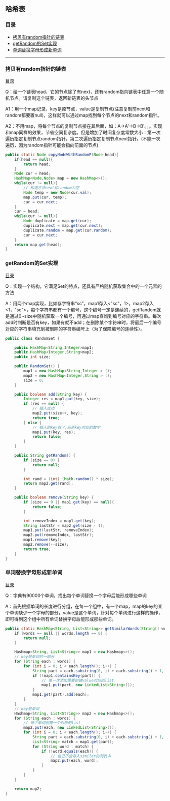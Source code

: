 ## 哈希表

### 目录

* [拷贝有random指针的链表](#拷贝有random指针的链表)
* [getRandom的Set实现](#getRandom的Set实现)
* [单词替换字母形成新单词](#单词替换字母形成新单词)



----

### 拷贝有random指针的链表

[目录](#目录)

Q：给一个链表head，它的节点除了有next，还有random指向链表中任意一个随机节点。请复制这个链表，返回新链表的头节点

A1：用一个map记录，key是原节点，value是复制节点(注意复制前next和random都要置null)，这样就可以通过map找到每个节点的next和random指针。

A2：不用map，将每个节点的复制节点接在其后面，如：A->A'->B->B'。。。实现和map同样的效果，节省空间复杂度。但是增加了时间复杂度常数大小：第一次遍历指定复制节点random指针，第二次遍历指定复制节点next指针。(不能一次遍历，因为random指针可能会指向前面的节点)

```java
public static Node copyNodeWithRandomP(Node head){
    if(head == null){
        return head;
    }
    Node cur = head;
    HashMap<Node,Node> map = new HashMap<>();
    while(cur != null){
        // 构造方法next和random为空
        Node temp = new Node(cur.val); 
        map.put(cur, temp);
        cur = cur.next;
    }
    cur = head;
    while(cur != null){
        Node duplicate = map.get(cur);
        duplicate.next = map.get(cur.next);
        duplicate.random = map.get(cur.random);
        cur = cur.next;
    }
    return map.get(head);
}
```



### getRandom的Set实现

[目录](#目录)

Q：实现一个结构，它满足Set的特点，还具有严格随机获取集合中的一个元素的方法

A：用两个map实现，比如存字符串“sc”，map1存入<"sc"，1>，map2存入<1，"sc">，每个字符串都有一个编号，这个编号一定是连续的，getRandom就是通过0~size中随机获取一个编号，再通过map查询到编号对应的字符串。每次add时判断是否有key，如果有就不add；在删除某个字符串时，将最后一个编号对应的字符串填充到被删除的字符串编号上（为了保障编号的连续性）。

```java
public class RandomSet {

    public HashMap<String,Integer>map1;
    public HashMap<Integer,String>map2;
    public int size;

    public RandomSet() {
        map1 = new HashMap<String,Integer > ();
        map2 = new HashMap<Integer,String > ();
        size = 0;
    }

    public boolean add(String key) {
        Integer res = map1.put(key, size);
        if (res == null) { 
            // 插入成功
            map2.put(size++, key);
            return true;
        } else {
            // 插入的key有了,还原key对应的数字
            map1.put(key, res); 
            return false;
        }
    }

    public String getRandom() {
        if (size == 0) {
            return null;
        }

        int rand = (int) (Math.random() * size);
        return map2.get(rand);
    }

    public boolean remove(String key) {
        if (size == 0 || map1.get(key) == null){
            return false;
        }

        int removeIndex = map1.get(key);
        String lastStr = map2.get(size - 1);
        map1.put(lastStr, removeIndex);
        map2.put(removeIndex, lastStr);
        map1.remove(key);
        map2.remove(--size);
        return true;
    }
}
```



### 单词替换字母形成新单词

[目录](#目录)

Q：字典有90000个单词，找出每个单词替换一个字母后能形成哪些单词

A：首先根据单词的长度进行分组，在每一个组中，有一个map，map的key的某个单词缺少一个字母的部分，value是这个单词，针对每个单词进行这样的操作，即可得到这个组中所有单词替换字母后能形成那些单词。

```java
public static HashMap<String, List<String>> getSimilarWords(String[] words) {
    if (words == null || words.length == 0) {
        return null;
    }

    Hashmap<String, List<String>> map1 = new Hashmap<>(); 
    // key是单词的一部分
    for (String each : words) {
        for (int i = 0; i < each.length(); i++) {
            String part = each.substring(0, i) + each.substring(i + 1, each.length());
            if (!map1.containsKey(part)) { 
                // 第一次添加需要创建value对应的list
                map1.put(part, new LinkedList<String>());
            }
            map1.get(part).add(each);
        }
    }
	// key是单词
    Hashmap<String, List<String>> map2 = new Hashmap<>(); 
    for (String each : words) {
        // 每个单词创建一个对应的list
        map2.put(each, new LinkedList<String>()); 
        for (int i = 0; i < each.length(); i++) {
            String part = each.substring(0, i) + each.substring(i + 1, each.length());
            List<String> match = map1.get(part);
            for (String word : match) {
                if (!word.equals(each)) { 
                    // 自己不会存入similar的列表中
                    map2.put(each, word);
                }
            }
        }
    }

    return map2;
}
```



